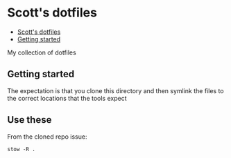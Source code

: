 # Scott's dotfiles

<!--toc:start-->
- [Scott's dotfiles](#scotts-dotfiles)
- [Getting started](#getting-started)
<!--toc:end-->

My collection of dotfiles

## Getting started

The expectation is that you clone this directory and then symlink the files
to the correct locations that the tools expect

## Use these

From the cloned repo issue:

```shell
stow -R .
```
